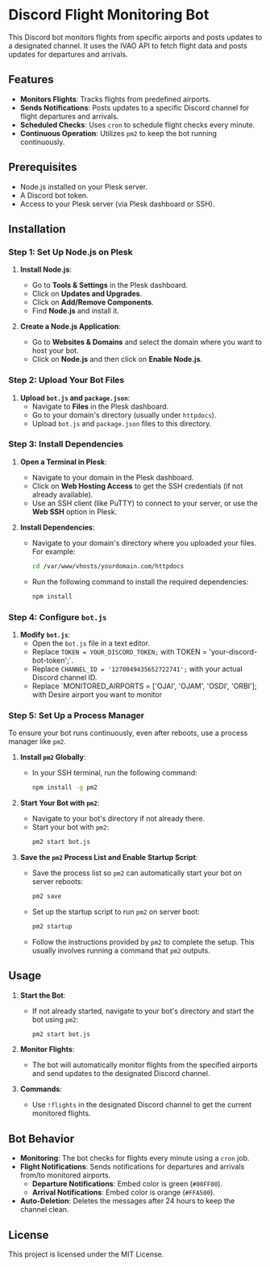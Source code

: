 # Discord Flight Monitoring Bot

This Discord bot monitors flights from specific airports and posts updates to a designated channel. It uses the IVAO API to fetch flight data and posts updates for departures and arrivals.

## Features

- **Monitors Flights**: Tracks flights from predefined airports.
- **Sends Notifications**: Posts updates to a specific Discord channel for flight departures and arrivals.
- **Scheduled Checks**: Uses `cron` to schedule flight checks every minute.
- **Continuous Operation**: Utilizes `pm2` to keep the bot running continuously.

## Prerequisites

- Node.js installed on your Plesk server.
- A Discord bot token.
- Access to your Plesk server (via Plesk dashboard or SSH).

## Installation

### Step 1: Set Up Node.js on Plesk

1. **Install Node.js**:
   - Go to **Tools & Settings** in the Plesk dashboard.
   - Click on **Updates and Upgrades**.
   - Click on **Add/Remove Components**.
   - Find **Node.js** and install it.

2. **Create a Node.js Application**:
   - Go to **Websites & Domains** and select the domain where you want to host your bot.
   - Click on **Node.js** and then click on **Enable Node.js**.

### Step 2: Upload Your Bot Files

1. **Upload `bot.js` and `package.json`**:
   - Navigate to **Files** in the Plesk dashboard.
   - Go to your domain's directory (usually under `httpdocs`).
   - Upload `bot.js` and `package.json` files to this directory.

### Step 3: Install Dependencies

1. **Open a Terminal in Plesk**:
   - Navigate to your domain in the Plesk dashboard.
   - Click on **Web Hosting Access** to get the SSH credentials (if not already available).
   - Use an SSH client (like PuTTY) to connect to your server, or use the **Web SSH** option in Plesk.

2. **Install Dependencies**:
   - Navigate to your domain's directory where you uploaded your files. For example:
     ```sh
     cd /var/www/vhosts/yourdomain.com/httpdocs
     ```
   - Run the following command to install the required dependencies:
     ```sh
     npm install
     ```

### Step 4: Configure `bot.js`

1. **Modify `bot.js`**:
   - Open the `bot.js` file in a text editor.
   - Replace `TOKEN = YOUR_DISCORD_TOKEN;` with  TOKEN = 'your-discord-bot-token';`.
   - Replace `CHANNEL_ID = '1270049435652722741';` with your actual Discord channel ID.
   - Replace  `MONITORED_AIRPORTS = ['OJAI', 'OJAM', 'OSDI', 'ORBI']; with Desire airport you want to monitor

### Step 5: Set Up a Process Manager

To ensure your bot runs continuously, even after reboots, use a process manager like `pm2`.

1. **Install `pm2` Globally**:
   - In your SSH terminal, run the following command:
     ```sh
     npm install -g pm2
     ```

2. **Start Your Bot with `pm2`**:
   - Navigate to your bot's directory if not already there.
   - Start your bot with `pm2`:
     ```sh
     pm2 start bot.js
     ```

3. **Save the `pm2` Process List and Enable Startup Script**:
   - Save the process list so `pm2` can automatically start your bot on server reboots:
     ```sh
     pm2 save
     ```
   - Set up the startup script to run `pm2` on server boot:
     ```sh
     pm2 startup
     ```
   - Follow the instructions provided by `pm2` to complete the setup. This usually involves running a command that `pm2` outputs.

## Usage

1. **Start the Bot**:
   - If not already started, navigate to your bot's directory and start the bot using `pm2`:
     ```sh
     pm2 start bot.js
     ```

2. **Monitor Flights**:
   - The bot will automatically monitor flights from the specified airports and send updates to the designated Discord channel.

3. **Commands**:
   - Use `!flights` in the designated Discord channel to get the current monitored flights.

## Bot Behavior

- **Monitoring**: The bot checks for flights every minute using a `cron` job.
- **Flight Notifications**: Sends notifications for departures and arrivals from/to monitored airports.
  - **Departure Notifications**: Embed color is green (`#00FF00`).
  - **Arrival Notifications**: Embed color is orange (`#FFA500`).
- **Auto-Deletion**: Deletes the messages after 24 hours to keep the channel clean.

## License

This project is licensed under the MIT License.
